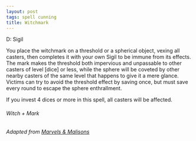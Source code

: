```yaml
---
layout: post
tags: spell cunning
title: Witchmark
---
```

D: Sigil

You place the witchmark on a threshold or a spherical object, vexing all casters, then completes it with your own Sigil to be immune from its effects. The mark makes the threshold both impervious and unpassable to other casters of level [dice] or less, while the sphere will be coveted by other nearby casters of the same level that happens to give it a mere glance. Victims can try to avoid the threshold effect by saving once, but must save every round to escape the sphere enthrallment.

If you invest 4 dices or more in this spell, all casters will be affected.

###### *Witch + Mark*

###### Adapted from [Marvels & Malisons](https://www.exaltedfuneral.com/products/marvel-malisons)
